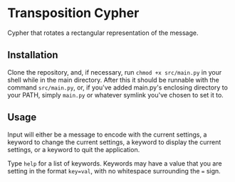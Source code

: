 # Transposition Cypher

Cypher that rotates a rectangular representation of the message.
## Installation
Clone the repository, and, if necessary, run `chmod +x src/main.py` in your shell while in the main directory.
After this it should be runnable with the command `src/main.py`,
or, if you've added main.py's enclosing directory to your PATH,
simply `main.py` or whatever symlink you've chosen to set it to.
## Usage
Input will either be a message to encode with the current settings,
a keyword to change the current settings,
a keyword to display the current settings,
or a keyword to quit the application.

Type `help` for a list of keywords.
Keywords may have a value that you are setting in the format `key=val`,
with no whitespace surrounding the `=` sign.
